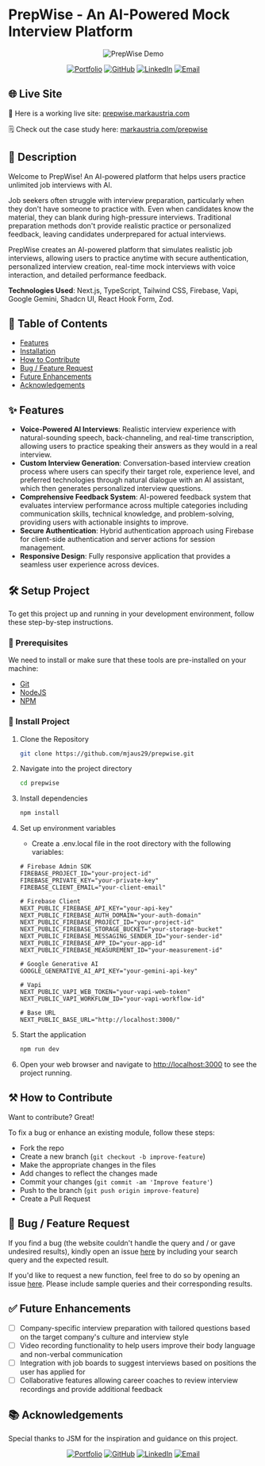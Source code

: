 # PrepWise - An AI-Powered Mock Interview Platform

<div align="center">
  <img src="https://www.markaustria.com/prepwise.png" alt="PrepWise Demo" />

[![Portfolio](https://img.shields.io/badge/Portfolio-markaustria.com-darkblue?style=flat&logo=web&logoColor=white)](https://www.markaustria.com/) [![GitHub](https://img.shields.io/badge/GitHub-mjaus29-black?style=flat&logo=github)](https://github.com/mjaus29) [![LinkedIn](https://img.shields.io/badge/LinkedIn-markaustria-blue?style=flat&logo=linkedin)](https://www.linkedin.com/in/markaustria/) [![Email](https://img.shields.io/badge/Email-austriamark.mja%40gmail.com-darkred?style=flat&logo=gmail&logoColor=white)](mailto:austriamark.mja@gmail.com)
</div>

## 🌐 Live Site

🚀 Here is a working live site: [prepwise.markaustria.com](https://prepwise.markaustria.com/)

🗒️ Check out the case study here: [markaustria.com/prepwise](https://www.markaustria.com/prepwise)

## 📝 Description

Welcome to PrepWise! An AI-powered platform that helps users practice unlimited job interviews with AI.

Job seekers often struggle with interview preparation, particularly when they don't have someone to practice with. Even when candidates know the material, they can blank during high-pressure interviews. Traditional preparation methods don't provide realistic practice or personalized feedback, leaving candidates underprepared for actual interviews.

PrepWise creates an AI-powered platform that simulates realistic job interviews, allowing users to practice anytime with secure authentication, personalized interview creation, real-time mock interviews with voice interaction, and detailed performance feedback.

**Technologies Used**: Next.js, TypeScript, Tailwind CSS, Firebase, Vapi, Google Gemini, Shadcn UI, React Hook Form, Zod.

## 📖 Table of Contents

- [Features](#-features)
- [Installation](#%EF%B8%8F-setup-project)
- [How to Contribute](#%EF%B8%8F-how-to-contribute)
- [Bug / Feature Request](#-bug--feature-request)
- [Future Enhancements](#-future-enhancements)
- [Acknowledgements](#-acknowledgements)

## ✨ Features

- **Voice-Powered AI Interviews**: Realistic interview experience with natural-sounding speech, back-channeling, and real-time transcription, allowing users to practice speaking their answers as they would in a real interview.
- **Custom Interview Generation**: Conversation-based interview creation process where users can specify their target role, experience level, and preferred technologies through natural dialogue with an AI assistant, which then generates personalized interview questions.
- **Comprehensive Feedback System**: AI-powered feedback system that evaluates interview performance across multiple categories including communication skills, technical knowledge, and problem-solving, providing users with actionable insights to improve.
- **Secure Authentication**: Hybrid authentication approach using Firebase for client-side authentication and server actions for session management.
- **Responsive Design**: Fully responsive application that provides a seamless user experience across devices.

## 🛠️ Setup Project

To get this project up and running in your development environment, follow these step-by-step instructions.

### 🍴 Prerequisites

We need to install or make sure that these tools are pre-installed on your machine:

- [Git](https://git-scm.com/downloads)
- [NodeJS](https://nodejs.org/en/download/)
- [NPM](https://docs.npmjs.com/getting-started/installing-node)

### 🚀 Install Project

1. Clone the Repository

   ```bash
   git clone https://github.com/mjaus29/prepwise.git
   ```

2. Navigate into the project directory

   ```bash
   cd prepwise
   ```

3. Install dependencies

   ```bash
   npm install
   ```

4. Set up environment variables

   - Create a .env.local file in the root directory with the following variables:

   ```
   # Firebase Admin SDK
   FIREBASE_PROJECT_ID="your-project-id"
   FIREBASE_PRIVATE_KEY="your-private-key"
   FIREBASE_CLIENT_EMAIL="your-client-email"

   # Firebase Client
   NEXT_PUBLIC_FIREBASE_API_KEY="your-api-key"
   NEXT_PUBLIC_FIREBASE_AUTH_DOMAIN="your-auth-domain"
   NEXT_PUBLIC_FIREBASE_PROJECT_ID="your-project-id"
   NEXT_PUBLIC_FIREBASE_STORAGE_BUCKET="your-storage-bucket"
   NEXT_PUBLIC_FIREBASE_MESSAGING_SENDER_ID="your-sender-id"
   NEXT_PUBLIC_FIREBASE_APP_ID="your-app-id"
   NEXT_PUBLIC_FIREBASE_MEASUREMENT_ID="your-measurement-id"

   # Google Generative AI
   GOOGLE_GENERATIVE_AI_API_KEY="your-gemini-api-key"

   # Vapi
   NEXT_PUBLIC_VAPI_WEB_TOKEN="your-vapi-web-token"
   NEXT_PUBLIC_VAPI_WORKFLOW_ID="your-vapi-workflow-id"

   # Base URL
   NEXT_PUBLIC_BASE_URL="http://localhost:3000/"
   ```

5. Start the application

   ```bash
   npm run dev
   ```

6. Open your web browser and navigate to [http://localhost:3000](http://localhost:3000) to see the project running.

## ⚒️ How to Contribute

Want to contribute? Great!

To fix a bug or enhance an existing module, follow these steps:

- Fork the repo
- Create a new branch (`git checkout -b improve-feature`)
- Make the appropriate changes in the files
- Add changes to reflect the changes made
- Commit your changes (`git commit -am 'Improve feature'`)
- Push to the branch (`git push origin improve-feature`)
- Create a Pull Request

## 📩 Bug / Feature Request

If you find a bug (the website couldn't handle the query and / or gave undesired results), kindly open an issue [here](https://github.com/mjaus29/prepwise/issues/new) by including your search query and the expected result.

If you'd like to request a new function, feel free to do so by opening an issue [here](https://github.com/mjaus29/prepwise/issues/new). Please include sample queries and their corresponding results.

## ✅ Future Enhancements

- [ ] Company-specific interview preparation with tailored questions based on the target company's culture and interview style
- [ ] Video recording functionality to help users improve their body language and non-verbal communication
- [ ] Integration with job boards to suggest interviews based on positions the user has applied for
- [ ] Collaborative features allowing career coaches to review interview recordings and provide additional feedback

## 📚 Acknowledgements

Special thanks to JSM for the inspiration and guidance on this project.

<div align="center">

[![Portfolio](https://img.shields.io/badge/Portfolio-markaustria.com-darkblue?style=flat&logo=web&logoColor=white)](https://www.markaustria.com/) [![GitHub](https://img.shields.io/badge/GitHub-mjaus29-black?style=flat&logo=github)](https://github.com/mjaus29) [![LinkedIn](https://img.shields.io/badge/LinkedIn-markaustria-blue?style=flat&logo=linkedin)](https://www.linkedin.com/in/markaustria/) [![Email](https://img.shields.io/badge/Email-austriamark.mja%40gmail.com-darkred?style=flat&logo=gmail&logoColor=white)](mailto:austriamark.mja@gmail.com)
</div>
